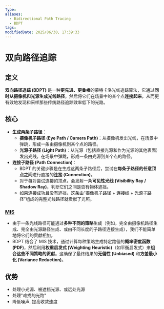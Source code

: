 ```yaml
---
Type: 
aliases:
  - Bidirectional Path Tracing
  - BDPT
tags: 
modifiedDate: 2025/06/30, 17:39:33
---
```


# 双向路径追踪

## 定义

**双向路径追踪 (BDPT)** 是一种**更先进、更鲁棒**的蒙特卡洛光线追踪算法，它通过**同时从摄像机和光源生成光线路径**，然后将它们在场景中的某个点**连接起来**，从而更有效地发现和采样那些传统路径追踪效率低下的光路。

## 核心

- **生成两条子路径**：
    - **摄像机子路径 (Eye Path / Camera Path)**：从摄像机发出光线，在场景中弹跳，形成一条由摄像机到某个点的路径。
    - **光源子路径 (Light Path)**：从光源（包括直接光源和作为光源的其他表面）发出光线，在场景中弹跳，形成一条由光源到某个点的路径。
- **连接子路径 (Path Connection)**：
    - BDPT 的关键步骤是在生成这两条子路径后，尝试在**每条子路径的任意顶点之间**进行直接的**连接 (Connection)**。
    - 对于每对尝试连接的顶点，会发射一条**可见性光线 (Visibility Ray / Shadow Ray)**，判断它们之间是否有物体遮挡。
    - 如果连接成功且没有遮挡，这条由“摄像机子路径 + 连接线 + 光源子路径”组成的完整光线路径就贡献了光照。

### [MIS](MIS.md)

- 由于一条光线路径可能通过**多种不同的策略**生成（例如，完全由摄像机路径生成、完全由光源路径生成、或由不同长度的子路径连接生成），我们不能简单地将它们的贡献相加。
- BDPT 结合了 MIS 技术，通过计算每种策略生成特定路径的**概率密度函数 (PDF)**，然后利用**权重启发式 (Weighting Heuristic)**（如平衡启发式）来**组合这些不同策略的贡献**。这确保了最终结果的**无偏性 (Unbiased)** 和**方差最小化 (Variance Reduction)**。

## 优势

- 处理小光源、被遮挡光源、或远处光源
- 处理"难找的光路"
- 降低噪声, 提高收敛速度
